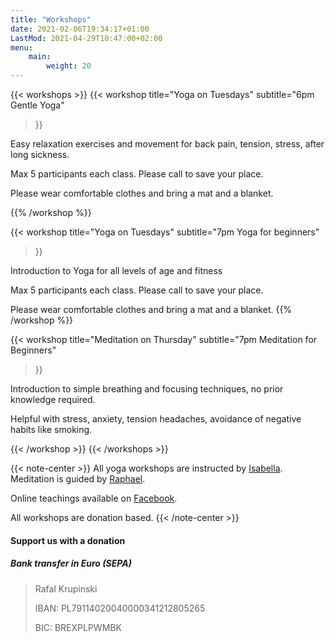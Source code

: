 ```yaml
---
title: "Workshops"
date: 2021-02-06T19:34:17+01:00
LastMod: 2021-04-29T10:47:00+02:00
menu:
    main:
        weight: 20
---
```


{{< workshops >}}
{{< workshop
    title="Yoga on Tuesdays"
    subtitle="6pm Gentle Yoga" 
>}}

Easy relaxation exercises and movement for back pain, tension, stress, after long sickness.</p>

Max 5 participants each class. Please call to save your place.

Please wear comfortable clothes and bring a mat and a blanket.

{{% /workshop %}}

{{< workshop
    title="Yoga on Tuesdays"
    subtitle="7pm Yoga for beginners"
>}}

Introduction to Yoga for all levels of age and fitness

Max 5 participants each class. Please call to save your place.

Please wear comfortable clothes and bring a mat and a blanket.
{{% /workshop %}}

{{< workshop
    title="Meditation on Thursday"
    subtitle="7pm Meditation for Beginners"
>}}

Introduction to simple breathing and focusing techniques, no prior knowledge required.

Helpful with stress, anxiety, tension headaches, avoidance of negative habits like smoking.

{{< /workshop >}}
{{< /workshops >}}

{{< note-center >}}
All yoga workshops are instructed by [Isabella](about#isabella).
Meditation is guided by [Raphael](about#rafal).

Online teachings available on [Facebook](https://www.facebook.com/Gemeinschaft-zur-spirituellen-Weiterentwicklung-Community-for-spirituality-100538134656608).

All workshops are donation based.
{{< /note-center >}}

#### Support us with a donation

##### Bank transfer in Euro (SEPA)

> Rafal Krupinski
>
> IBAN: PL79114020040000341212805265
>
> BIC: BREXPLPWMBK
